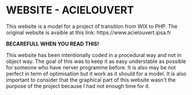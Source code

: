 <h1>WEBSITE - ACIELOUVERT</h1>
<p>This website is a model for a project of transition from WIX to PHP. The original website is avaible at this link: https://www.acielouvert.ipsa.fr</p>
<p><b>BECAREFULL WHEN YOU READ THIS!</b></p>
<p>This website has been intentionally coded in a procedural way and not in object way. The goal of this was to keep it as easy understable as possible for someone who have nerver programme before. It is also may be not perfect in term of optimisation but it work as it should for a model. It is also important to consider that the graphical part of this website wasn't the purpose of the project because I had not enough time for it.</p>
